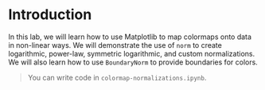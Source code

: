 # Introduction

In this lab, we will learn how to use Matplotlib to map colormaps onto data in non-linear ways. We will demonstrate the use of `norm` to create logarithmic, power-law, symmetric logarithmic, and custom normalizations. We will also learn how to use `BoundaryNorm` to provide boundaries for colors.

> You can write code in `colormap-normalizations.ipynb`.
